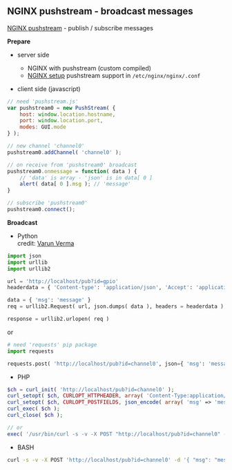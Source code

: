 NGINX pushstream - broadcast messages
---
[NGINX pushstream](https://github.com/wandenberg/nginx-push-stream-module) - publish / subscribe messages  

**Prepare**
- server side
	- NGINX with pushstream (custom compiled)
	- [NGINX setup](https://github.com/wandenberg/nginx-push-stream-module#basic-configuration) pushstream support in `/etc/nginx/nginx/.conf`

- client side (javascript)  
```js
// need 'pushstream.js'
var pushstream0 = new PushStream( {
	host: window.location.hostname,
	port: window.location.port,
	modes: GUI.mode
} );

// new channel 'channel0'
pushstream0.addChannel( 'channel0' );

// on receive from 'pushstream0' broadcast
pushstream0.onmessage = function( data ) {
	// 'data' is array - 'json' is in data[ 0 ] 
	alert( data[ 0 ].msg ); // 'message'
}

// subscribe 'pushstream0'
pushstream0.connect();
```

**Broadcast**  
- Python  
credit: [Varun Verma](https://varunver.wordpress.com/2013/05/20/python-post-json-data-curl-equivalent-in-python-using-urllib2/)
```python
import json
import urllib
import urllib2

url = 'http://localhost/pub?id=gpio'
headerdata = { 'Content-type': 'application/json', 'Accept': 'application/json' }

data = { 'msg': 'message' }
req = urllib2.Request( url, json.dumps( data ), headers = headerdata )

response = urllib2.urlopen( req )
```
or
```python
# need 'requests' pip package
import requests

requests.post( 'http://localhost/pub?id=channel0', json={ 'msg': 'message' } )
```

- PHP    
```php
$ch = curl_init( 'http://localhost/pub?id=channel0' );
curl_setopt( $ch, CURLOPT_HTTPHEADER, array( 'Content-Type:application/json' ) );
curl_setopt( $ch, CURLOPT_POSTFIELDS, json_encode( array( 'msg' => 'message' ) ) );
curl_exec( $ch );
curl_close( $ch );

// or
exec( '/usr/bin/curl -s -v -X POST "http://localhost/pub?id=channel0" -d "{ \"msg\": \"message\" }"' );
```

- BASH
```sh
curl -s -v -X POST 'http://localhost/pub?id=channel0' -d '{ "msg": "message" }'
```
